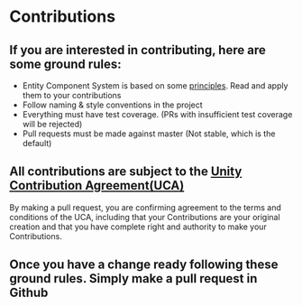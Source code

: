 # Contributions

## If you are interested in contributing, here are some ground rules:
* Entity Component System is based on some [principles](Documentation/content/ecs_principles_and_vision.md). Read and apply them to your contributions  
* Follow naming & style conventions in the project
* Everything must have test coverage. (PRs with insufficient test coverage will be rejected)
* Pull requests must be made against master (Not stable, which is the default)

## All contributions are subject to the [Unity Contribution Agreement(UCA)](https://unity3d.com/legal/licenses/Unity_Contribution_Agreement)
By making a pull request, you are confirming agreement to the terms and conditions of the UCA, including that your Contributions are your original creation and that you have complete right and authority to make your Contributions.

## Once you have a change ready following these ground rules. Simply make a pull request in Github
